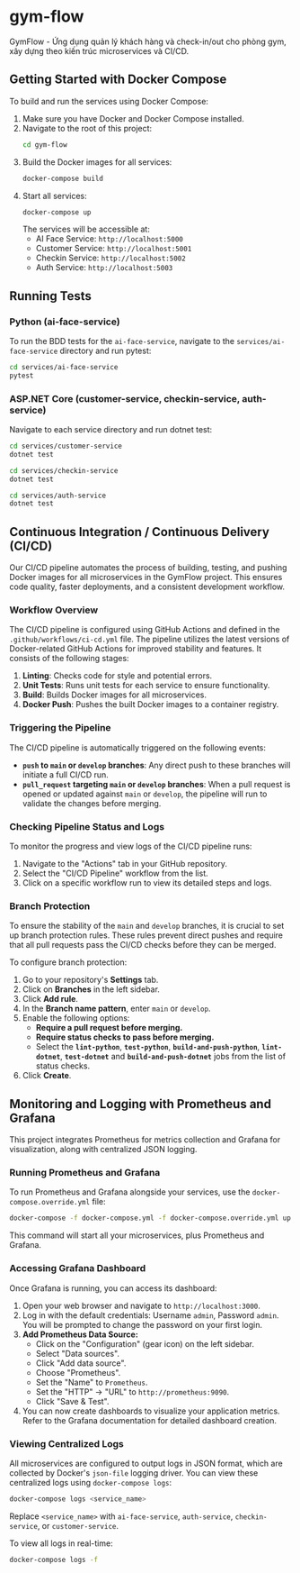 # gym-flow
GymFlow - Ứng dụng quản lý khách hàng và check-in/out cho phòng gym, xây dựng theo kiến trúc microservices và CI/CD.

## Getting Started with Docker Compose

To build and run the services using Docker Compose:

1.  Make sure you have Docker and Docker Compose installed.
2.  Navigate to the root of this project:
    ```bash
    cd gym-flow
    ```
3.  Build the Docker images for all services:
    ```bash
    docker-compose build
    ```
4.  Start all services:
    ```bash
    docker-compose up
    ```
    The services will be accessible at:
    - AI Face Service: `http://localhost:5000`
    - Customer Service: `http://localhost:5001`
    - Checkin Service: `http://localhost:5002`
    - Auth Service: `http://localhost:5003`

## Running Tests

### Python (ai-face-service)

To run the BDD tests for the `ai-face-service`, navigate to the `services/ai-face-service` directory and run pytest:

```bash
cd services/ai-face-service
pytest
```

### ASP.NET Core (customer-service, checkin-service, auth-service)

Navigate to each service directory and run dotnet test:

```bash
cd services/customer-service
dotnet test

cd services/checkin-service
dotnet test

cd services/auth-service
dotnet test
```

## Continuous Integration / Continuous Delivery (CI/CD)

Our CI/CD pipeline automates the process of building, testing, and pushing Docker images for all microservices in the GymFlow project. This ensures code quality, faster deployments, and a consistent development workflow.

### Workflow Overview

The CI/CD pipeline is configured using GitHub Actions and defined in the `.github/workflows/ci-cd.yml` file. The pipeline utilizes the latest versions of Docker-related GitHub Actions for improved stability and features. It consists of the following stages:

1.  **Linting**: Checks code for style and potential errors.
2.  **Unit Tests**: Runs unit tests for each service to ensure functionality.
3.  **Build**: Builds Docker images for all microservices.
4.  **Docker Push**: Pushes the built Docker images to a container registry.

### Triggering the Pipeline

The CI/CD pipeline is automatically triggered on the following events:

*   **`push` to `main` or `develop` branches**: Any direct push to these branches will initiate a full CI/CD run.
*   **`pull_request` targeting `main` or `develop` branches**: When a pull request is opened or updated against `main` or `develop`, the pipeline will run to validate the changes before merging.

### Checking Pipeline Status and Logs

To monitor the progress and view logs of the CI/CD pipeline runs:

1.  Navigate to the "Actions" tab in your GitHub repository.
2.  Select the "CI/CD Pipeline" workflow from the list.
3.  Click on a specific workflow run to view its detailed steps and logs.

### Branch Protection

To ensure the stability of the `main` and `develop` branches, it is crucial to set up branch protection rules. These rules prevent direct pushes and require that all pull requests pass the CI/CD checks before they can be merged.

To configure branch protection:

1.  Go to your repository's **Settings** tab.
2.  Click on **Branches** in the left sidebar.
3.  Click **Add rule**.
4.  In the **Branch name pattern**, enter `main` or `develop`.
5.  Enable the following options:
    *   **Require a pull request before merging.**
    *   **Require status checks to pass before merging.**
    *   Select the **`lint-python`**, **`test-python`**, **`build-and-push-python`**, **`lint-dotnet`**, **`test-dotnet`** and **`build-and-push-dotnet`** jobs from the list of status checks.
6.  Click **Create**.

## Monitoring and Logging with Prometheus and Grafana

This project integrates Prometheus for metrics collection and Grafana for visualization, along with centralized JSON logging.

### Running Prometheus and Grafana

To run Prometheus and Grafana alongside your services, use the `docker-compose.override.yml` file:

```bash
docker-compose -f docker-compose.yml -f docker-compose.override.yml up -d
```

This command will start all your microservices, plus Prometheus and Grafana.

### Accessing Grafana Dashboard

Once Grafana is running, you can access its dashboard:

1.  Open your web browser and navigate to `http://localhost:3000`.
2.  Log in with the default credentials: Username `admin`, Password `admin`. You will be prompted to change the password on your first login.
3.  **Add Prometheus Data Source:**
    *   Click on the "Configuration" (gear icon) on the left sidebar.
    *   Select "Data sources".
    *   Click "Add data source".
    *   Choose "Prometheus".
    *   Set the "Name" to `Prometheus`.
    *   Set the "HTTP" -> "URL" to `http://prometheus:9090`.
    *   Click "Save & Test".
4.  You can now create dashboards to visualize your application metrics. Refer to the Grafana documentation for detailed dashboard creation.

### Viewing Centralized Logs

All microservices are configured to output logs in JSON format, which are collected by Docker's `json-file` logging driver. You can view these centralized logs using `docker-compose logs`:

```bash
docker-compose logs <service_name>
```

Replace `<service_name>` with `ai-face-service`, `auth-service`, `checkin-service`, or `customer-service`.

To view all logs in real-time:

```bash
docker-compose logs -f
```